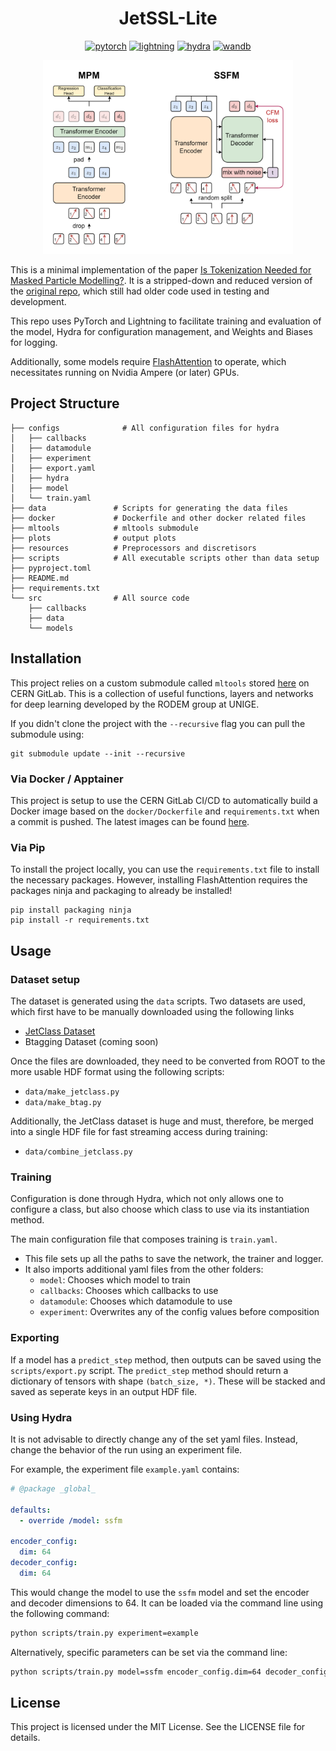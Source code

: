 <div align="center">

# JetSSL-Lite

[![pytorch](https://img.shields.io/badge/-PyTorch-EE4C2C?logo=pytorch&logoColor=white)](https://pytorch.org/)
[![lightning](https://img.shields.io/badge/-Lightning-792EE5?logo=lightning&logoColor=white)](https://lightning.ai/)
[![hydra](https://img.shields.io/badge/-Hydra-89b8cd?logo=hydra&logoColor=white)](https://hydra.cc/)
[![wandb](https://img.shields.io/badge/-WandB-orange?logo=weightsandbiases&logoColor=white)](https://wandb.ai)

<img src="resources/diagram.png" alt="" width="400"/>

</div>

This is a minimal implementation of the paper [Is Tokenization Needed for Masked Particle Modelling?](https://arxiv.org/html/2409.12589v2).
It is a stripped-down and reduced version of the [original repo](https://github.com/mattcleigh/jetssl), which still had older code used in testing and development.

This repo uses PyTorch and Lightning to facilitate training and evaluation of the model, Hydra for configuration management, and Weights and Biases for logging.

Additionally, some models require [FlashAttention](https://github.com/Dao-AILab/flash-attention) to operate, which necessitates running on Nvidia Ampere (or later) GPUs.

## Project Structure

```
├── configs              # All configuration files for hydra
│   ├── callbacks
│   ├── datamodule
│   ├── experiment
│   ├── export.yaml
│   ├── hydra
│   ├── model
│   └── train.yaml
├── data               # Scripts for generating the data files
├── docker             # Dockerfile and other docker related files
├── mltools            # mltools submodule
├── plots              # output plots
├── resources          # Preprocessors and discretisors
├── scripts            # All executable scripts other than data setup
├── pyproject.toml
├── README.md
├── requirements.txt
└── src                # All source code
    ├── callbacks
    ├── data
    └── models
```

## Installation

This project relies on a custom submodule called `mltools` stored [here](https://gitlab.cern.ch/mleigh/mltools/-/tree/master) on CERN GitLab.
This is a collection of useful functions, layers and networks for deep learning developed by the RODEM group at UNIGE.

If you didn't clone the project with the `--recursive` flag you can pull the submodule using:

```
git submodule update --init --recursive
```

### Via Docker / Apptainer

This project is setup to use the CERN GitLab CI/CD to automatically build a Docker image based on the `docker/Dockerfile` and `requirements.txt` when a commit is pushed.
The latest images can be found [here](https://gitlab.cern.ch/rodem/projects/jetssl-lite/container_registry).

### Via Pip

To install the project locally, you can use the `requirements.txt` file to install the necessary packages.
However, installing FlashAttention requires the packages ninja and packaging to already be installed!

```
pip install packaging ninja
pip install -r requirements.txt
```

## Usage

### Dataset setup

The dataset is generated using the `data` scripts.
Two datasets are used, which first have to be manually downloaded using the following links
* [JetClass Dataset](https://zenodo.org/records/6619768)
* Btagging Dataset (coming soon)

Once the files are downloaded, they need to be converted from ROOT to the more usable HDF format using the following scripts:
* `data/make_jetclass.py`
* `data/make_btag.py`

Additionally, the JetClass dataset is huge and must, therefore, be merged into a single HDF file for fast streaming access during training:
* `data/combine_jetclass.py`


### Training

Configuration is done through Hydra, which not only allows one to configure a class, but also choose which class to use via its instantiation method.

The main configuration file that composes training is `train.yaml`.
* This file sets up all the paths to save the network, the trainer and logger.
* It also imports additional yaml files from the other folders:
    * `model`: Chooses which model to train
    * `callbacks`: Chooses which callbacks to use
    * `datamodule`: Chooses which datamodule to use
    * `experiment`: Overwrites any of the config values before composition

### Exporting

If a model has a `predict_step` method, then outputs can be saved using the `scripts/export.py` script.
The `predict_step` method should return a dictionary of tensors with shape `(batch_size, *)`.
These will be stacked and saved as seperate keys in an output HDF file.

### Using Hydra

It is not advisable to directly change any of the set yaml files.
Instead, change the behavior of the run using an experiment file.

For example, the experiment file `example.yaml` contains:
```yaml
# @package _global_

defaults:
  - override /model: ssfm

encoder_config:
  dim: 64
decoder_config:
  dim: 64
```

This would change the model to use the `ssfm` model and set the encoder and decoder dimensions to 64.
It can be loaded via the command line using the following command:
```sh
python scripts/train.py experiment=example
```

Alternatively, specific parameters can be set via the command line:
```sh
python scripts/train.py model=ssfm encoder_config.dim=64 decoder_config.dim=64
```

## License

This project is licensed under the MIT License. See the LICENSE file for details.



